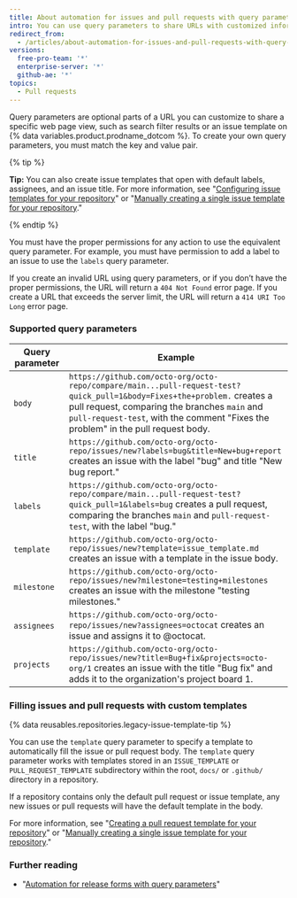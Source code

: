 ```yaml
---
title: About automation for issues and pull requests with query parameters
intro: You can use query parameters to share URLs with customized information.
redirect_from:
  - /articles/about-automation-for-issues-and-pull-requests-with-query-parameters
versions:
  free-pro-team: '*'
  enterprise-server: '*'
  github-ae: '*'
topics:
  - Pull requests
---
```


Query parameters are optional parts of a URL you can customize to share a specific web page view, such as search filter results or an issue template on {% data variables.product.prodname_dotcom %}. To create your own query parameters, you must match the key and value pair.

{% tip %}

**Tip:** You can also create issue templates that open with default labels, assignees, and an issue title. For more information, see "[Configuring issue templates for your repository](/articles/configuring-issue-templates-for-your-repository)" or "[Manually creating a single issue template for your repository](/articles/manually-creating-a-single-issue-template-for-your-repository)."

{% endtip %}

You must have the proper permissions for any action to use the equivalent query parameter. For example, you must have permission to add a label to an issue to use the `labels` query parameter.

If you create an invalid URL using query parameters, or if you don’t have the proper permissions, the URL will return a `404 Not Found` error page. If you create a URL that exceeds the server limit, the URL will return a `414 URI Too Long` error page.

### Supported query parameters

Query parameter | Example
---  | ---
`body` | `https://github.com/octo-org/octo-repo/compare/main...pull-request-test?quick_pull=1&body=Fixes+the+problem.` creates a pull request, comparing the branches `main` and `pull-request-test`, with the comment "Fixes the problem" in the pull request body.
`title` | `https://github.com/octo-org/octo-repo/issues/new?labels=bug&title=New+bug+report` creates an issue with the label "bug" and title "New bug report."
`labels` | `https://github.com/octo-org/octo-repo/compare/main...pull-request-test?quick_pull=1&labels=bug` creates a pull request, comparing the branches `main` and `pull-request-test`, with the label "bug."
`template` | `https://github.com/octo-org/octo-repo/issues/new?template=issue_template.md` creates an issue with a template in the issue body.
`milestone` | `https://github.com/octo-org/octo-repo/issues/new?milestone=testing+milestones` creates an issue with the milestone "testing milestones."
`assignees` | `https://github.com/octo-org/octo-repo/issues/new?assignees=octocat` creates an issue and assigns it to @octocat.
`projects` | `https://github.com/octo-org/octo-repo/issues/new?title=Bug+fix&projects=octo-org/1` creates an issue with the title "Bug fix" and adds it to the organization's project board 1.

### Filling issues and pull requests with custom templates

{% data reusables.repositories.legacy-issue-template-tip %}

You can use the `template` query parameter to specify a template to automatically fill the issue or pull request body. The `template` query parameter works with templates stored in an `ISSUE_TEMPLATE` or `PULL_REQUEST_TEMPLATE` subdirectory within the root, `docs/` or `.github/` directory in a repository.

If a repository contains only the default pull request or issue template, any new issues or pull requests will have the default template in the body.

For more information, see "[Creating a pull request template for your repository](/articles/creating-a-pull-request-template-for-your-repository)" or "[Manually creating a single issue template for your repository](/articles/manually-creating-a-single-issue-template-for-your-repository)."

### Further reading

- "[Automation for release forms with query parameters](/articles/automation-for-release-forms-with-query-parameters)"
